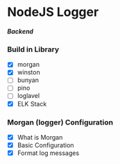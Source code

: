# NodeJS Logger

**_Backend_**

### Build in Library

- [x] morgan
- [x] winston
- [ ] bunyan
- [ ] pino
- [ ] loglavel
- [x] ELK Stack

### Morgan (logger) Configuration

- [x] What is Morgan
- [x] Basic Configuration
- [x] Format log messages
